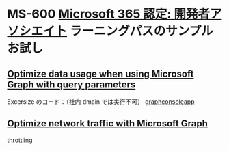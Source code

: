 # MS-600 [Microsoft 365 認定: 開発者アソシエイト](https://docs.microsoft.com/ja-jp/learn/certifications/m365-developer-associate/) ラーニングパスのサンプルお試し

## [Optimize data usage when using Microsoft Graph with query parameters](https://docs.microsoft.com/en-us/learn/modules/optimize-data-usage/)

Excersize のコード：（社内 dmain では実行不可）
[graphconsoleapp](./graphconsoleapp/)

## [Optimize network traffic with Microsoft Graph](https://docs.microsoft.com/en-us/learn/modules/optimize-network-traffic/)
[throttling](./throttling/)
